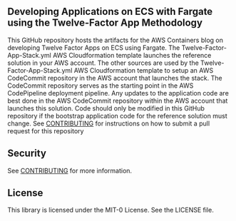 ## Developing Applications on ECS with Fargate using the Twelve-Factor App Methodology

This GitHub repository hosts the artifacts for the AWS Containers blog on developing Twelve Factor Apps on ECS using Fargate. The Twelve-Factor-App-Stack.yml AWS Cloudformation template launches the reference solution in your AWS account. The other sources are used by the Twelve-Factor-App-Stack.yml AWS Cloudformation template to setup an AWS CodeCommit repository in the AWS account that launches the stack. The CodeCommit repository serves as the starting point in the AWS CodePipeline deployment pipeline. Any updates to the application code are best done in the AWS CodeCommit repository within the AWS account that launches this solution. Code should only be modified in this GitHub repository if the bootstrap application code for the reference solution must change. See [CONTRIBUTING](CONTRIBUTING.md) for instructions on how to submit a pull request for this repository

## Security

See [CONTRIBUTING](CONTRIBUTING.md#security-issue-notifications) for more information.

## License

This library is licensed under the MIT-0 License. See the LICENSE file.
